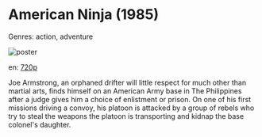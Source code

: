 # American Ninja (1985)

Genres: action, adventure

![poster](http://image.tmdb.org/t/p/w500/sGsAbLedjYT3VDaa5UWRPYdbeqh.jpg)

en:
  [720p](magnet:?xt=urn:btih:d099e63eef9940858add49da26a5a4e16833aff1&dn=American+Ninja+(1985)&tr=udp%3A%2F%2Ftracker.yify-torrents.com%2Fannounce&tr=udp%3A%2F%2Fopen.demonii.com%3A1337&tr=udp%3A%2F%2Fexodus.desync.com%3A6969&tr=udp%3A%2F%2Ftracker.istole.it%3A80&tr=udp%3A%2F%2Ftracker.publicbt.com%3A80&tr=udp%3A%2F%2Ftracker.openbittorrent.com%3A80&tr=udp%3A%2F%2Ftracker.leechers-paradise.org%3A6969&tr=udp%3A%2F%2F9.rarbg.com%3A2710&tr=udp%3A%2F%2Fp4p.arenabg.ch%3A1337&tr=udp%3A%2F%2Fp4p.arenabg.com%3A1337&tr=udp%3A%2F%2Ftracker.coppersurfer.tk%3A6969)
  


Joe Armstrong, an orphaned drifter will little respect for much other than martial arts, finds himself on an American Army base in The Philippines after a judge gives him a choice of enlistment or prison. On one of his first missions driving a convoy, his platoon is attacked by a group of rebels who try to steal the weapons the platoon is transporting and kidnap the base colonel's daughter.